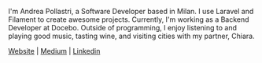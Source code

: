 I'm Andrea Pollastri, a Software Developer based in Milan.
I use Laravel and Filament to create awesome projects.
Currently, I'm working as a Backend Developer at Docebo.
Outside of programming, I enjoy listening to and playing good music, tasting wine, and visiting cities with my partner, Chiara.

<a href="https://andreapollastri.net" target="_blank">Website</a> | 
<a href="https://andreapollastri.medium.com" target="_blank">Medium</a> |
<a href="https://www.linkedin.com/in/andrea-pollastri" target="_blank">Linkedin</a>
